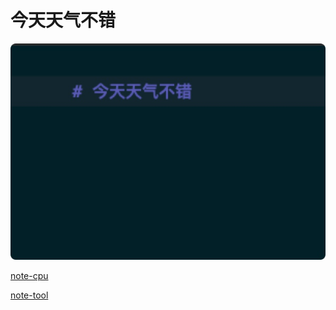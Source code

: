 <!--
 * @Author: Lybeen
 * @Email: helibin@139.com
 * @Date: 2023-07-31 10:39:55
 * @LastEditTime: 2023-07-31 14:55:43
 * @LastEditors: Lybeen
 * @FilePath: /mine/helibin.github.io/docs/random/index.md
-->
# 今天天气不错

![-w304](media/16082078830971.jpg)

[note-cpu](../note/cpu.html)

[note-tool](../note/tool)
